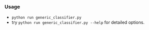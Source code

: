 ### Usage
- `python run generic_classifier.py`
- try `python run generic_classifier.py --help` for detailed options.